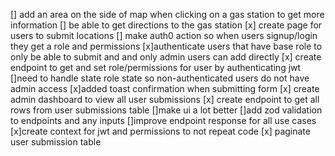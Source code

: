 [] add an area on the side of map when clicking on a gas station to get more information
[] be able to get directions to the gas station
[x] create page for users to submit locations
[] make auth0 action so when users signup/login they get a role and permissions
[x]authenticate users that have base role to only be able to submit and and only admin users can add directly
[x] create endpoint to get and set role/permissions for user by authenticating jwt
[]need to handle state role state so non-authenticated users do not have admin access
[x]added toast confirmation when submitting form
[x] create admin dashboard to view all user submissions
[x] create endpoint to get all rows from user submissions table
[]make ui a lot better
[]add zod validation to endpoints and any inputs
[]improve endpoint response for all use cases
[x]create context for jwt and permissions to not repeat code
[x] paginate user submission table
